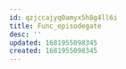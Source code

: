 ```yaml
---
id: qzjccajyq0amyx5h8g4ll6i
title: Func_episodegate
desc: ''
updated: 1681955098345
created: 1681955098345
---
```

